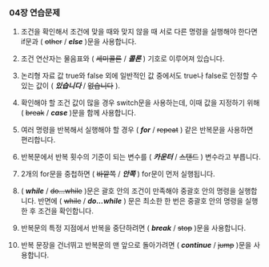 ### 04장 연습문제    
01. 조건을 확인해서 조건에 맞을 때와 맞지 않을 때 서로 다른 명령을 실행해야 한다면 if문과 ( ~~other~~ / ***else*** )문을 사용합니다.

02. 조건 연산자는 물음표와 ( ~~세미콜론~~ / ***콜론*** ) 기호로 이루어져 있습니다.

03. 논리형 자료 값 true와 false 외에 일반적인 값 중에서도 true나 false로 인정할 수 있는 값이 ( ***있습니다*** / ~~없습니다~~ ).
4. 확인해야 할 조건 값이 많을 경우 switch문을 사용하는데, 이때 값을 지정하기 위해 ( ~~break~~ / ***case*** )문을 함께 사용합니다.
5. 여러 명령을 반복해서 실행해야 할 경우 ( ***for*** / ~~repeat~~ ) 같은 반복문을 사용하면 편리합니다.
6. 반복문에서 반복 횟수의 기준이 되는 변수를 ( ***카운터*** / ~~스탠드~~ ) 변수라고 부릅니다.
7. 2개의 for문을 중첩하면 ( ~~바깥쪽~~ / ***안쪽*** ) for문이 먼저 실행됩니다.
8. ( ***while*** / ~~do...while~~ )문은 괄호 안의 조건이 만족해야 중괄호 안의 명령을 실행합니다. 반면에 ( ~~while~~ / ***do...while*** ) 문은 최소한 한 번은 중괄호 안의 명령을 실행한 후 조건을 확인합니다.
9. 반복문의 특정 지점에서 반복을 중단하려면 ( ***break*** / ~~stop~~ )문을 사용합니다.
10. 반복 문장을 건너뛰고 반복문의 맨 앞으로 돌아가려면 ( ***continue*** / ~~jump~~ )문을 사용합니다.
